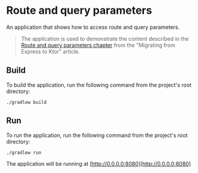 # Route and query parameters

An application that shows how to access route and query parameters.

>The application is used to demonstrate the content described in the [Route and query parameters chapter](https://ktor.io/docs/migration-from-express-js.html#route-query-param)
>from the "Migrating from Express to Ktor" article.

## Build

To build the application, run the following command from the project's root directory:

```shell
./gradlew build
```

## Run

To run the application, run the following command from the project's root directory:

```shell
./gradlew run
```

The application will be running at [http://0.0.0.0:8080](http://0.0.0.0:8080)